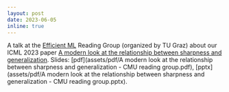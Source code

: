 ```yaml
---
layout: post
date: 2023-06-05
inline: true
---
```


A talk at the [Efficient ML](https://sites.google.com/view/efficientml) Reading Group (organized by TU Graz) about our ICML 2023 paper [A modern look at the relationship between sharpness and generalization](https://arxiv.org/abs/2302.07011). Slides: [pdf](assets/pdf/A modern look at the relationship between sharpness and generalization - CMU reading group.pdf), [pptx](assets/pdf/A modern look at the relationship between sharpness and generalization - CMU reading group.pptx).
